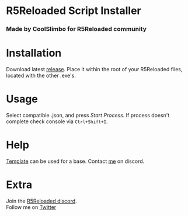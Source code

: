 # R5Reloaded Script Installer
### Made by CoolSlimbo for R5Reloaded community


# Installation
Download latest [release](https://github.com/SuperSlimey5/R5ScriptInstaller/releases).
Place it within the root of your R5Reloaded files, located with the other .exe's.

# Usage
Select compatible .json, and press *Start Process*. If process doesn't complete check console via `Ctrl+Shift+I`.

# Help
[Template](template.json) can be used for a base. Contact [me](https://discordapp.com/users/711359126139175053) on discord.

# Extra
Join the [R5Reloaded discord](https://discord.gg/zvxbfBFY95).  
Follow me on [Twitter](https://twitter.com/CoolSlimbo)